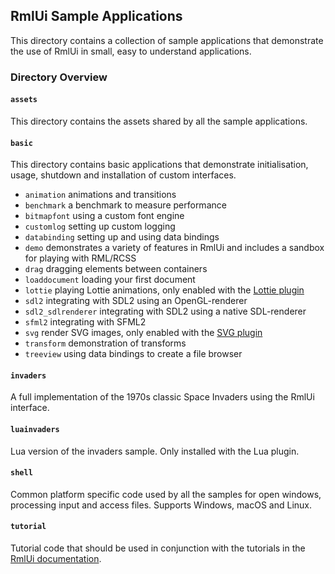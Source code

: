 ## RmlUi Sample Applications

This directory contains a collection of sample applications that demonstrate the use of RmlUi in small, easy to understand applications.

### Directory Overview

#### `assets`

This directory contains the assets shared by all the sample applications.

#### `basic`

This directory contains basic applications that demonstrate initialisation, usage, shutdown and installation of custom interfaces.

-  `animation` animations and transitions
-  `benchmark` a benchmark to measure performance
-  `bitmapfont` using a custom font engine
-  `customlog` setting up custom logging
-  `databinding` setting up and using data bindings
-  `demo` demonstrates a variety of features in RmlUi and includes a sandbox for playing with RML/RCSS
-  `drag` dragging elements between containers
-  `loaddocument` loading your first document
-  `lottie` playing Lottie animations, only enabled with the [Lottie plugin](https://mikke89.github.io/RmlUiDoc/pages/cpp_manual/lottie.html)
-  `sdl2` integrating with SDL2 using an OpenGL-renderer
-  `sdl2_sdlrenderer` integrating with SDL2 using a native SDL-renderer
-  `sfml2` integrating with SFML2
-  `svg` render SVG images, only enabled with the [SVG plugin](https://mikke89.github.io/RmlUiDoc/pages/cpp_manual/svg.html)
-  `transform` demonstration of transforms
-  `treeview` using data bindings to create a file browser

#### `invaders`

A full implementation of the 1970s classic Space Invaders using the RmlUi interface.

#### `luainvaders`

Lua version of the invaders sample. Only installed with the Lua plugin.

#### `shell`

Common platform specific code used by all the samples for open windows, processing input and access files. Supports Windows, macOS and Linux.

#### `tutorial`

Tutorial code that should be used in conjunction with the tutorials in the [RmlUi documentation](https://mikke89.github.io/RmlUiDoc/).
